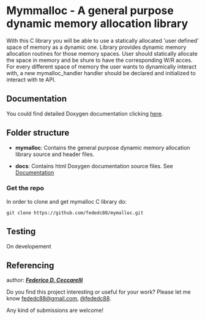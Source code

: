 # Mymmalloc - A general purpose dynamic memory allocation library

With this C library you will be able to use a statically allocated 'user defined' space of memory as a dynamic one. Library provides dynamic memory allocation routines for those memory spaces. 
User should statically allocate the space in memory and be shure to have the corresponding W/R acces.
For every different space of memory the user wants to dynamically interact with, a new mymalloc_handler handler should be declared and initialized to interact with te API.

## Documentation

You could find detailed Doxygen documentation clicking [here](https://fededc88.github.io/mymalloc/).

## Folder structure

* **mymalloc**: Contains the general purpose dynamic memory allocation library source and header files. 
  
* **docs**: Contains html Doxygen documentation source files. See [Documentation](#Documentation)

### Get the repo

In order to clone and get mymalloc C library do:

```
git clone https://github.com/fededc88/mymalloc.git
```

## Testing

On developement

## Referencing

author: ***[Federico D. Ceccarelli](https://github.com/fededc88)***

Do you find this project interesting or useful for your work? Please let me know 
fededc88@gmail.com, [@fededc88](https://github.com/fededc88).

Any kind of submissions are welcome!

